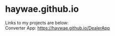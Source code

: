 # haywae.github.io
Links to my projects are below:     
Converter App: https://haywae.github.io/DealerApp
